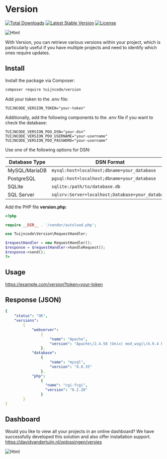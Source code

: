 # Version

<a href="https://packagist.org/packages/tuijncode/version"><img src="https://poser.pugx.org/tuijncode/version/d/total.svg" alt="Total Downloads"></a>
<a href="https://packagist.org/packages/tuijncode/version"><img src="https://poser.pugx.org/tuijncode/version/v/stable.svg" alt="Latest Stable Version"></a>
<a href="https://packagist.org/packages/tuijncode/version"><img src="https://poser.pugx.org/tuijncode/version/license.svg" alt="License"></a>

![Html](https://cdn.tuijncode.com/github/version.png)

With Version, you can retrieve various versions within your project, which is particularly useful if you have multiple projects and need to identify which ones require updates.

## Install

Install the package via Composer:

```sh
composer require tuijncode/version
```

Add your token to the .env file:

```
TUIJNCODE_VERSION_TOKEN="your-token"
```

Additionally, add the following components to the .env file if you want to check the database:

```
TUIJNCODE_VERSION_PDO_DSN="your-dsn"
TUIJNCODE_VERSION_PDO_USERNAME="your-username"
TUIJNCODE_VERSION_PDO_PASSWORD="your-username"
```

Use one of the following options for DSN:

| Database Type     | DSN Format                             |
|-------------------|----------------------------------------|
| MySQL/MariaDB     | `mysql:host=localhost;dbname=your_database` |
| PostgreSQL        | `pgsql:host=localhost;dbname=your_database` |
| SQLite            | `sqlite:/path/to/database.db`        |
| SQL Server        | `sqlsrv:Server=localhost;Database=your_database` |

Add the PHP file **version.php**:

```php
<?php

require __DIR__ . '/vendor/autoload.php';

use Tuijncode\Version\RequestHandler;

$requestHandler = new RequestHandler();
$response = $requestHandler->handleRequest();
$response->send();
?>
```

## Usage

https://example.com/version?token=your-token

## Response (JSON)

```yaml
{
    "status": "OK",
    "versions":
        {
            "webserver":
                {
                    "name": "Apache",
                    "version": "Apache\/2.4.58 (Unix) mod_wsgi\/4.9.4 Python\/3.11 mod_fastcgi\/mod_fastcgi-SNAP-0910052141 OpenSSL\/1.1.1u"
                },
            "database":
                {
                    "name": "mysql",
                    "version": "8.0.35"
                },
            "php":
                {
                  "name": "cgi-fcgi",
                  "version": "8.2.20"
                }
        }
}
```

## Dashboard

Would you like to view all your projects in an online dashboard? We have successfully developed this solution and also offer installation support.
https://davidvandertuijn.nl/oplossingen/versies

![Html](http://cdn.davidvandertuijn.nl/solutions/versions/thumbnails/versions.800x600.png)
